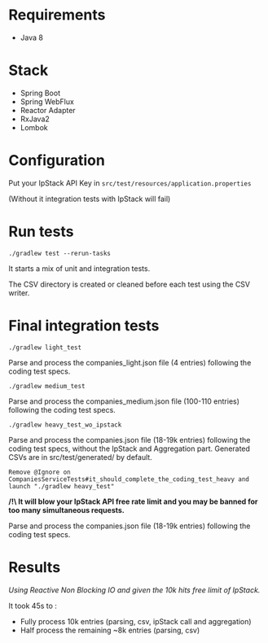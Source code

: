 # Requirements

- Java 8

# Stack

- Spring Boot
- Spring WebFlux
- Reactor Adapter
- RxJava2
- Lombok

# Configuration

Put your IpStack API Key in
``src/test/resources/application.properties``

(Without it integration tests with IpStack will fail)

# Run tests

``./gradlew test --rerun-tasks``

It starts a mix of unit and integration tests.

The CSV directory is created or cleaned before each test using the CSV writer.

# Final integration tests

``
./gradlew light_test
``

Parse and process the companies_light.json file (4 entries) following the coding test specs.


``
./gradlew medium_test
``

Parse and process the companies_medium.json file (100-110 entries) following the coding test specs.


``
./gradlew heavy_test_wo_ipstack
`` 

Parse and process the companies.json file (18-19k entries) following the coding test specs, without the IpStack and Aggregation part.
Generated CSVs are in src/test/generated/ by default.


``
Remove @Ignore on CompaniesServiceTests#it_should_complete_the_coding_test_heavy and launch "./gradlew heavy_test" 
`` 

__/!\ It will blow your IpStack API free rate limit and you may be banned for too many simultaneous requests.__

Parse and process the companies.json file (18-19k entries) following the coding test specs.

# Results

_Using Reactive Non Blocking IO and given the 10k hits free limit of IpStack._

It took 45s to :
* Fully process 10k entries (parsing, csv, ipStack call and aggregation)
* Half process the remaining ~8k entries (parsing, csv)





